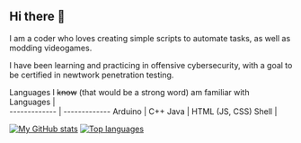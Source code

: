 ## Hi there 👋

I am a coder who loves creating simple scripts to automate tasks, as well as modding videogames. 

I have been learning and practicing in offensive cybersecurity, with a goal to be certified in newtwork penetration testing.

Languages I ~~know~~ (that would be a strong word) am familiar with
Languages     |             
------------- | -------------
Arduino       | C++
Java          | HTML (JS, CSS)
Shell         | 

[![My GitHub stats](https://github-readme-stats.vercel.app/api?username=TheGreatPintoJ&show_icons=true&theme=transparent&hide_border=true)](https://github.com/TheGreatPintoJ)
[![Top languages](https://github-readme-stats.vercel.app/api/top-langs/?username=samyk&show_icons=true&theme=transparent&hide_border=true&layout=compact)](https://github.com/TheGreatPintoJ)